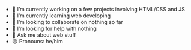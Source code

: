 - 🔭 I’m currently working on a few projects involving HTML/CSS and JS
- 🌱 I’m currently learning web developing
- 👯 I’m looking to collaborate on nothing so far
- 🤔 I’m looking for help with nothing
- 💬 Ask me about web stuff
- 😄 Pronouns: he/him

